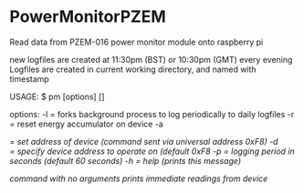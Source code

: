 # PowerMonitorPZEM
Read data from PZEM-016 power monitor module onto raspberry pi

new logfiles are created at 11:30pm (BST) or 10:30pm (GMT) every evening
Logfiles are created in current working directory, and named with timestamp

USAGE:
$ pm [options] [<serial port device>]

options:
    -l           = forks background process to log periodically to daily logfiles
    -r           = reset energy accumulator on device
    -a <address> = set address of device (command sent via universal address 0xF8)
    -d <address> = specify device address to operate on (default 0xF8
    -p <period>  = logging period in seconds (default 60 seconds)
    -h           = help (prints this message)

command with no arguments prints immediate readings from device
